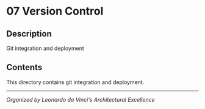 # 07 Version Control

## Description
Git integration and deployment

## Contents
This directory contains git integration and deployment.

---
*Organized by Leonardo da Vinci's Architectural Excellence*
